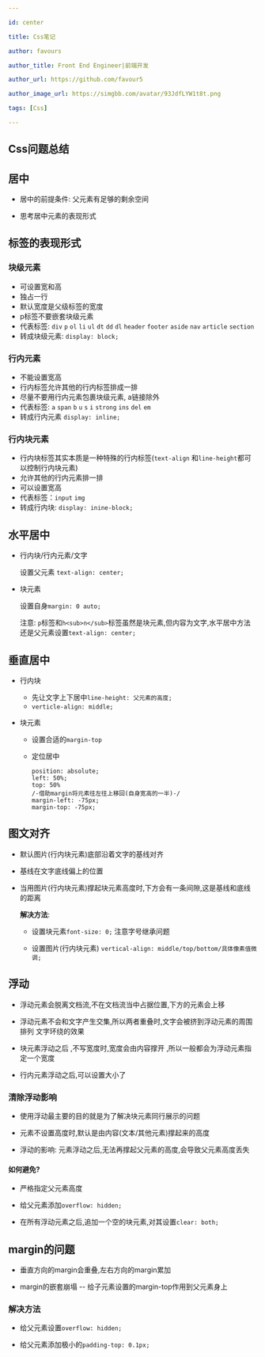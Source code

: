 ```yaml
---

id: center

title: Css笔记

author: favours

author_title: Front End Engineer|前端开发

author_url: https://github.com/favour5

author_image_url: https://simgbb.com/avatar/93JdfLYW1t8t.png

tags: [Css]

---
```


## Css问题总结

## 居中

- 居中的前提条件: 父元素有足够的剩余空间

- 思考居中元素的表现形式

## 标签的表现形式
<!--truncate-->

### 块级元素

- 可设置宽和高
- 独占一行
- 默认宽度是父级标签的宽度
- p标签不要嵌套块级元素
- 代表标签: `div`  `p`  `ol`  `li`  `ul`  `dt`  `dd`  `dl`  `header`  `footer`  `aside`  `nav`  `article`  `section` 
- 转成块级元素: `display: block;` 

### 行内元素

- 不能设置宽高
- 行内标签允许其他的行内标签排成一排
- 尽量不要用行内元素包裹块级元素, a链接除外
- 代表标签:  `a`  `span`  `b`  `u`  `s`  `i`  `strong`  `ins`  `del`  `em`
- 转成行内元素 `display: inline;`

### 行内块元素

- 行内块标签其实本质是一种特殊的行内标签(`text-align` 和`line-height`都可以控制行内块元素)
- 允许其他的行内元素排一排
- 可以设置宽高
- 代表标签：`input`  `img` 
- 转成行内块: `display: inine-block;`

## 水平居中

- 行内块/行内元素/文字

  设置父元素 `text-align: center;`

- 块元素

  设置自身`margin: 0 auto;`
  
  注意: `p`标签和`h<sub>n</sub>`标签虽然是块元素,但内容为文字,水平居中方法还是父元素设置`text-align: center;`

## 垂直居中

- 行内块
  - 先让文字上下居中`line-height: 父元素的高度;`
  - `verticle-align: middle;`

- 块元素

  - 设置合适的`margin-top`
  
  - 定位居中

     ```
     position: absolute;
     left: 50%;
     top: 50%
     /-借助margin将元素往左往上移回(自身宽高的一半)-/
     margin-left: -75px;
     margin-top: -75px;
     ```

## 图文对齐

- 默认图片(行内块元素)底部沿着文字的基线对齐

- 基线在文字底线偏上的位置

- 当用图片(行内块元素)撑起块元素高度时,下方会有一条间隙,这是基线和底线的距离

   **解决方法**:  

  - 设置块元素`font-size: 0;` 注意字号继承问题
  
  - 设置图片(行内块元素) `vertical-align: middle/top/bottom/具体像素值微调;`

## 浮动

- 浮动元素会脱离文档流,不在文档流当中占据位置,下方的元素会上移

- 浮动元素不会和文字产生交集,所以两者重叠时,文字会被挤到浮动元素的周围排列  文字环绕的效果

- 块元素浮动之后 ,不写宽度时,宽度会由内容撑开 ,所以一般都会为浮动元素指定一个宽度

- 行内元素浮动之后,可以设置大小了

### 清除浮动影响

- 使用浮动最主要的目的就是为了解决块元素同行展示的问题

- 元素不设置高度时,默认是由内容(文本/其他元素)撑起来的高度
  
- 浮动的影响: 元素浮动之后,无法再撑起父元素的高度,会导致父元素高度丢失

#### 如何避免?

- 严格指定父元素高度

- 给父元素添加`overflow: hidden;` 

- 在所有浮动元素之后,追加一个空的块元素,对其设置`clear: both;`


## margin的问题

- 垂直方向的margin会重叠,左右方向的margin累加

- margin的嵌套崩塌 -- 给子元素设置的margin-top作用到父元素身上

### 解决方法

- 给父元素设置`overflow: hidden;`

- 给父元素添加极小的`padding-top: 0.1px;`